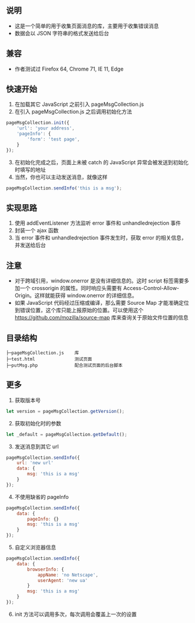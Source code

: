 ## 说明
- 这是一个简单的用于收集页面消息的库，主要用于收集错误消息
- 数据会以 JSON 字符串的格式发送给后台

## 兼容
- 作者测试过 Firefox 64, Chrome 71, IE 11, Edge

## 快速开始
1. 在加载其它 JavaScript 之前引入 pageMsgCollection.js
2. 在引入 pageMsgCollection.js 之后调用初始化方法
```javascript
pageMsgCollection.init({
    'url': 'your address',
    'pageInfo': {
        'form': 'test page',
    }
});
```
3. 在初始化完成之后，页面上未被 catch 的 JavaScript 异常会被发送到初始化时填写的地址
4. 当然，你也可以主动发送消息，就像这样
```javascript
pageMsgCollection.sendInfo('this is a msg');
```

## 实现思路
1. 使用 addEventListener 方法监听 error 事件和 unhandledrejection 事件
2. 封装一个 ajax 函数
3. 当 error 事件和 unhandledrejection 事件发生时，获取 error 的相关信息，并发送给后台

## 注意
- 对于跨域引用，window.onerror 是没有详细信息的。这时 script 标签需要多加一个 crossorigin 的属性。同时响应头需要有 Access-Control-Allow-Origin。这样就能获得 window.onerror 的详细信息。
- 如果 JavaScript 代码经过压缩或编译，那么需要 Source Map 才能准确定位到错误位置，这个库只能上报原始的位置。可以使用这个 https://github.com/mozilla/source-map 库来查询关于原始文件位置的信息

## 目录结构
```plaintext
├─pageMsgCollection.js    库
├─test.html               测试页面
├─putMsg.php              配合测试页面的后台脚本
```

## 更多
1. 获取版本号
```javascript
let version = pageMsgCollection.getVersion();
```
2. 获取初始化时的参数
```javascript
let _default = pageMsgCollection.getDefault();
```
3. 发送消息到其它 url
```javascript
pageMsgCollection.sendInfo({
    url: 'new url'
    data: {
        msg: 'this is a msg'
    }
});
```
4. 不使用缺省的 pageInfo
```javascript
pageMsgCollection.sendInfo({
    data: {
        pageInfo: {}
        msg: 'this is a msg'
    }
});
```
5. 自定义浏览器信息
```javascript
pageMsgCollection.sendInfo({
    data: {
        browserInfo: {
            appName: 'no Netscape',
            userAgent: 'new ua'
        }
        msg: 'this is a msg'
    }
});
```
6. init 方法可以调用多次，每次调用会覆盖上一次的设置
